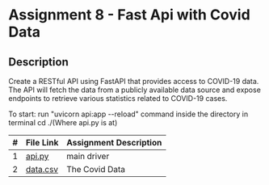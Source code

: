 # Assignment 8 - Fast Api with Covid Data
## Description
Create a RESTful API using FastAPI that provides access to COVID-19 data. The API will fetch the data from a publicly available data source and expose endpoints to retrieve various statistics related to COVID-19 cases.

To start: run "uvicorn api:app --reload" command inside the directory in terminal
cd ./(Where api.py is at)


|   #   | File Link | Assignment Description |
| :---: | ----------- | ---------------------- |
|   1    |     [api.py](https://github.com/huyngo878/4883-SoftwareTools-Ngo/blob/main/Assignment/A08/api.py)     |         main driver               |
| 2 | [data.csv](https://github.com/huyngo878/4883-SoftwareTools-Ngo/blob/main/Assignment/A08/data.csv) | The Covid Data |


